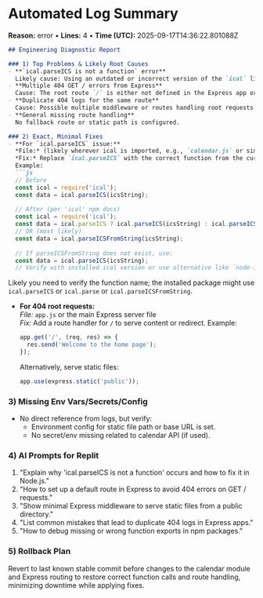 # Automated Log Summary

**Reason:** error • **Lines:** 4 • **Time (UTC):** 2025-09-17T14:36:22.801088Z

<!-- fingerprint:7e21df1221b6 -->

```markdown
## Engineering Diagnostic Report

### 1) Top Problems & Likely Root Causes
- **`ical.parseICS is not a function` error**  
  Likely cause: Using an outdated or incorrect version of the `ical` library, or the function `parseICS` does not exist/export from the installed package.
- **Multiple 404 GET / errors from Express**  
  Cause: The root route `/` is either not defined in the Express app or static files are not properly served.
- **Duplicate 404 logs for the same route**  
  Cause: Possible multiple middleware or routes handling root requests incorrectly.
- **General missing route handling**  
  No fallback route or static path is configured.

### 2) Exact, Minimal Fixes
- **For `ical.parseICS` issue:**  
  *File:* (likely wherever ical is imported, e.g., `calendar.js` or similar)  
  *Fix:* Replace `ical.parseICS` with the correct function from the current `ical` package.  
  Example:  
  ```js
  // Before
  const ical = require('ical');
  const data = ical.parseICS(icsString);
  
  // After (per 'ical' npm docs)
  const ical = require('ical');
  const data = ical.parseICS ? ical.parseICS(icsString) : ical.parseICSFromString(icsString); 
  // OR (most likely)
  const data = ical.parseICSFromString(icsString);
  
  // If parseICSFromString does not exist, use:
  const data = ical.parseICS(icsString);
  // Verify with installed ical version or use alternative like `node-ical.parseICS`
  ```
  Likely you need to verify the function name; the installed package might use `ical.parseICS` or `ical.parse` or `ical.parseICSFromString`.

- **For 404 root requests:**  
  *File:* `app.js` or the main Express server file  
  *Fix:* Add a route handler for `/` to serve content or redirect. Example:  
  ```js
  app.get('/', (req, res) => {
    res.send('Welcome to the home page');
  });
  ```
  Alternatively, serve static files:  
  ```js
  app.use(express.static('public'));
  ```
  
### 3) Missing Env Vars/Secrets/Config
- No direct reference from logs, but verify:  
  - Environment config for static file path or base URL is set.  
  - No secret/env missing related to calendar API (if used).  

### 4) AI Prompts for Replit
1. "Explain why 'ical.parseICS is not a function' occurs and how to fix it in Node.js."  
2. "How to set up a default route in Express to avoid 404 errors on GET / requests."  
3. "Show minimal Express middleware to serve static files from a public directory."  
4. "List common mistakes that lead to duplicate 404 logs in Express apps."  
5. "How to debug missing or wrong function exports in npm packages."  

### 5) Rollback Plan
Revert to last known stable commit before changes to the calendar module and Express routing to restore correct function calls and route handling, minimizing downtime while applying fixes.
```

